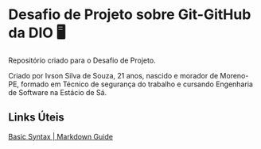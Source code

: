 # Desafio de Projeto sobre Git-GitHub da DIO :desktop_computer:
Repositório criado para o Desafio de Projeto.

Criado por Ivson Silva de Souza, 21 anos, nascido e morador de Moreno-PE, formado em Técnico de segurança do trabalho e cursando Engenharia de Software na Estácio de Sá.



## Links Úteis

[Basic Syntax | Markdown Guide](https://www.markdownguide.org/basic-syntax/)
